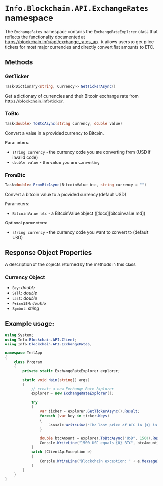 # `Info.Blockchain.API.ExchangeRates` namespace

The `ExchangeRates` namespace contains the `ExchangeRateExplorer` class that reflects the functionality documented at https://blockchain.info/api/exchange_rates_api. It allows users to get price tickers for most major currencies and directly convert fiat amounts to BTC.

## Methods

### GetTicker

```csharp
Task<Dictionary<string, Currency>> GetTickerAsync()
```

   Get a dictionary of currencies and their Bitcoin exchange rate from https://blockchain.info/ticker.

### ToBtc

```csharp
Task<double> ToBtcAsync(string currency, double value)
```

   Convert a value in a provided currency to Bitcoin.

Parameters:

* `string currency` - the currency code you are converting from (USD if invalid code)
* `double value` - the value you are converting

### FromBtc

```csharp
Task<double> FromBtcAsync(BitcoinValue btc, string currency = "")
```

   Convert a bitcoin value to a provided currency (default USD)

Parameters:

* `BitcoinValue btc` - a BitcoinValue object ([docs][bitcoinvalue.md])

Optional parameters:

* `string currency` - the currency code you want to convert to (default USD)

## Response Object Properties

A description of the objects returned by the methods in this class

### Currency Object

* `Buy`: *double*
* `Sell`: *double*
* `Last`: *double*
* `Price15M`: *double*
* `Symbol`: *string*


## Example usage:

```csharp
using System;
using Info.Blockchain.API.Client;
using Info.Blockchain.API.ExchangeRates;

namespace TestApp
{
    class Program
    {
        private static ExchangeRateExplorer explorer;

        static void Main(string[] args)
        {
            // create a new Exchange Rate Explorer
            explorer = new ExchangeRateExplorer();

            try
            {
                var ticker = explorer.GetTickerAsync().Result;
                foreach (var key in ticker.Keys)
                {
                    Console.WriteLine("The last price of BTC in {0} is {1}", key, ticker[key].Last);
                }

                double btcAmount = explorer.ToBtcAsync("USD", 1500).Result;
                Console.WriteLine("1500 USD equals {0} BTC", btcAmount);
            }
            catch (ClientApiException e)
            {
                Console.WriteLine("Blockchain exception: " + e.Message);
            }
        }
    }
}
```
